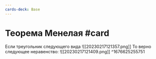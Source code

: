 ```yaml
---
cards-deck: Base
---
```


# Теорема Менелая #card
Если треугольник следующего вида ![[20230217121357.png]]
То верно следующее неравенство: ![[20230217121409.png]]
^1676625255751




